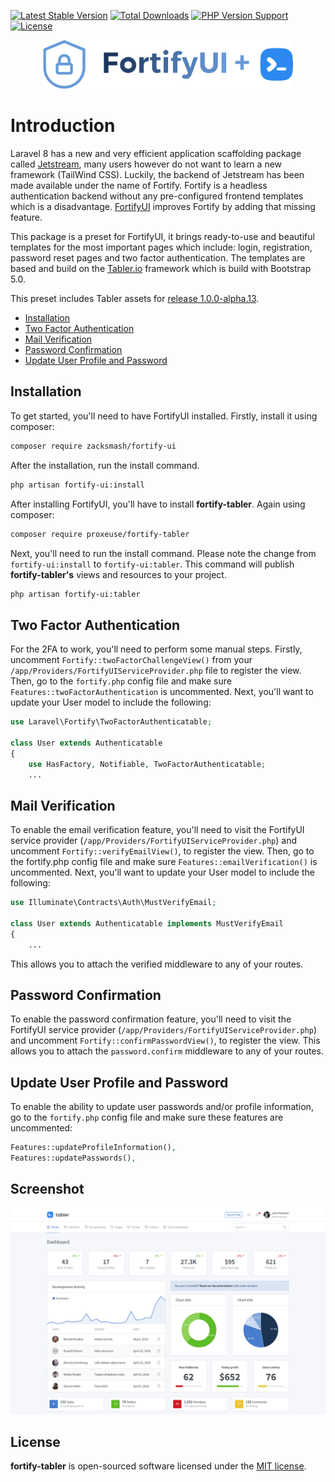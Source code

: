[![Latest Stable Version](https://img.shields.io/github/v/release/proxeuse/fortify-tabler?style=flat-square)](https://packagist.org/packages/proxeuse/fortify-tabler) [![Total Downloads](https://img.shields.io/packagist/dt/proxeuse/fortify-tabler?style=flat-square)](https://packagist.org/packages/proxeuse/fortify-tabler) [![PHP Version Support](https://img.shields.io/packagist/php-v/proxeuse/fortify-tabler?style=flat-square)](https://packagist.org/packages/proxeuse/fortify-tabler)
[![License](https://img.shields.io/github/license/Proxeuse/fortify-tabler?style=flat-square)](https://github.com/Proxeuse/fortify-tabler/blob/master/LICENSE.md)

<p align="center"><img width="400" src="https://github.com/Proxeuse/fortify-tabler/raw/master/fortify-tabler.png"></p>

# Introduction

Laravel 8 has a new and very efficient application scaffolding package called [Jetstream](https://jetstream.laravel.com), many users however do not want to learn a new framework (TailWind CSS). Luckily, the backend of Jetstream has been made available under the name of Fortify. Fortify is a headless authentication backend without any pre-configured frontend templates which is a disadvantage. [FortifyUI](https://github.com/zacksmash/fortify-ui) improves Fortify by adding that missing feature.

This package is a preset for FortifyUI, it brings ready-to-use and beautiful templates for the most important pages which include: login, registration, password reset pages and two factor authentication. The templates are based and build on the [Tabler.io](https://tabler.io) framework which is build with Bootstrap 5.0.

This preset includes Tabler assets for [release 1.0.0-alpha.13](https://github.com/tabler/tabler/releases/tag/v1.0.0-alpha.13).

- [Installation](#installation)
- [Two Factor Authentication](#2fa)
- [Mail Verification](#mail-verification)
- [Password Confirmation](#password-confirmation)
- [Update User Profile and Password](#update-user-profile-and-password)

<a name="installation"></a>

## Installation

To get started, you'll need to have FortifyUI installed. Firstly, install it using composer:

```bash
composer require zacksmash/fortify-ui
```

After the installation, run the install command.

```bash
php artisan fortify-ui:install
```

After installing FortifyUI, you'll have to install **fortify-tabler**. Again using composer:

```bash
composer require proxeuse/fortify-tabler
```

Next, you'll need to run the install command. Please note the change from `fortify-ui:install` to `fortify-ui:tabler`. This command will publish **fortify-tabler's** views and resources to your project.

```bash
php artisan fortify-ui:tabler
```

<a name="2fa"></a>

## Two Factor Authentication

For the 2FA to work, you'll need to perform some manual steps. Firstly, uncomment `Fortify::twoFactorChallengeView()` from your `/app/Providers/FortifyUIServiceProvider.php` file to register the view. Then, go to the `fortify.php` config file and make sure `Features::twoFactorAuthentication` is uncommented. Next, you'll want to update your User model to include the following:

```php
use Laravel\Fortify\TwoFactorAuthenticatable;

class User extends Authenticatable
{
    use HasFactory, Notifiable, TwoFactorAuthenticatable;
    ...
```

<a name="mail-verification"></a>

## Mail Verification
To enable the email verification feature, you'll need to visit the FortifyUI service provider (`/app/Providers/FortifyUIServiceProvider.php`) and uncomment `Fortify::verifyEmailView()`, to register the view. Then, go to the fortify.php config file and make sure `Features::emailVerification()` is uncommented. Next, you'll want to update your User model to include the following:

```php
use Illuminate\Contracts\Auth\MustVerifyEmail;

class User extends Authenticatable implements MustVerifyEmail
{
    ...
```
This allows you to attach the verified middleware to any of your routes.

<a name="password-confirmation"></a>

## Password Confirmation
To enable the password confirmation feature, you'll need to visit the FortifyUI service provider (`/app/Providers/FortifyUIServiceProvider.php`) and uncomment `Fortify::confirmPasswordView()`, to register the view. This allows you to attach the `password.confirm` middleware to any of your routes.

<a name="update-user-profile-and-password"></a>

## Update User Profile and Password
To enable the ability to update user passwords and/or profile information, go to the `fortify.php` config file and make sure these features are uncommented:

```php
Features::updateProfileInformation(),
Features::updatePasswords(),
```

## Screenshot
<p align="center"><img  src="https://github.com/Proxeuse/fortify-tabler/raw/master/tabler-screenshot.png"></p>

## License

**fortify-tabler** is open-sourced software licensed under the [MIT license](LICENSE.md).
